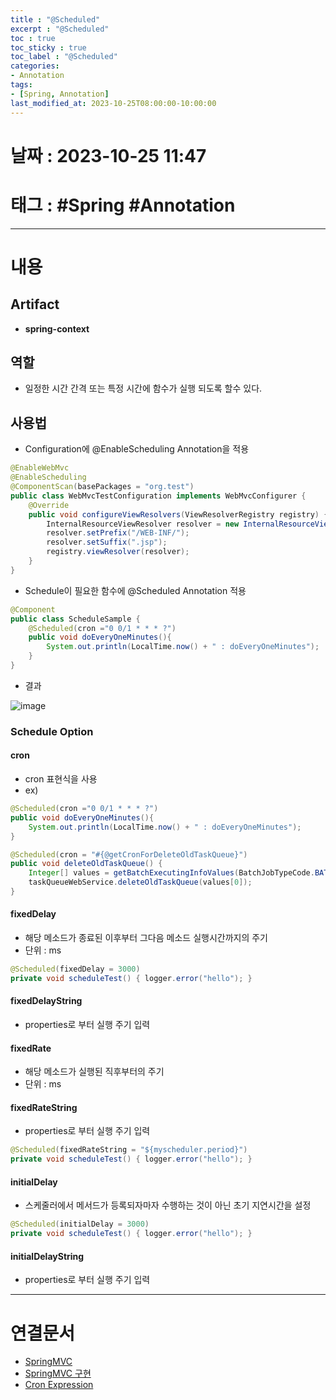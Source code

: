 ```yaml
---
title : "@Scheduled"
excerpt : "@Scheduled"
toc : true
toc_sticky : true
toc_label : "@Scheduled"
categories:
- Annotation
tags:
- [Spring, Annotation]
last_modified_at: 2023-10-25T08:00:00-10:00:00
---
```


# 날짜 : 2023-10-25 11:47

# 태그 : #Spring #Annotation 
---

# 내용

## Artifact
- **spring-context**

## 역할
- 일정한 시간 간격 또는 특정 시간에 함수가 실행 되도록 할수 있다.

## 사용법
- Configuration에 @EnableScheduling Annotation을 적용

```java
@EnableWebMvc  
@EnableScheduling  
@ComponentScan(basePackages = "org.test")  
public class WebMvcTestConfiguration implements WebMvcConfigurer {  
    @Override  
    public void configureViewResolvers(ViewResolverRegistry registry) {  
        InternalResourceViewResolver resolver = new InternalResourceViewResolver();  
        resolver.setPrefix("/WEB-INF/");  
        resolver.setSuffix(".jsp");  
        registry.viewResolver(resolver);  
    }  
}
```

- Schedule이 필요한 함수에 @Scheduled Annotation 적용

```java 
@Component  
public class ScheduleSample {  
    @Scheduled(cron ="0 0/1 * * * ?")  
    public void doEveryOneMinutes(){  
        System.out.println(LocalTime.now() + " : doEveryOneMinutes");  
    }  
}
```

- 결과
  
![image](../../assets/images/ScheduleResult.png)

### Schedule Option

#### cron
- cron 표현식을 사용
- ex)

```java 
@Scheduled(cron ="0 0/1 * * * ?")  
public void doEveryOneMinutes(){  
	System.out.println(LocalTime.now() + " : doEveryOneMinutes");  
}  
```

```java
@Scheduled(cron = "#{@getCronForDeleteOldTaskQueue}")  
public void deleteOldTaskQueue() {  
    Integer[] values = getBatchExecutingInfoValues(BatchJobTypeCode.BATCH_DELETE_OLD_TASK_QUEUE, new Integer[] {30});  
    taskQueueWebService.deleteOldTaskQueue(values[0]);  
}
```

#### fixedDelay
- 해당 메소드가 종료된 이후부터 그다음 메소드 실행시간까지의 주기
- 단위 : ms

```java
@Scheduled(fixedDelay = 3000) 
private void scheduleTest() { logger.error("hello"); }
```

#### fixedDelayString
- properties로 부터 실행 주기 입력

#### fixedRate
- 해당 메소드가 실행된 직후부터의 주기
- 단위 : ms

#### fixedRateString
- properties로 부터 실행 주기 입력

```java
@Scheduled(fixedRateString = "${myscheduler.period}") 
private void scheduleTest() { logger.error("hello"); }
```

#### initialDelay
- 스케줄러에서 메서드가 등록되자마자 수행하는 것이 아닌 초기 지연시간을 설정

```java
@Scheduled(initialDelay = 3000) 
private void scheduleTest() { logger.error("hello"); }
```

#### initialDelayString
- properties로 부터 실행 주기 입력

---

# 연결문서
- [SpringMVC](../../spring/Spring-SpringMVC)
- [SpringMVC 구현](../../spring/Spring-SpringMVC-구현)
- [Cron Expression](../../expression/Expression-Cron-Expression)